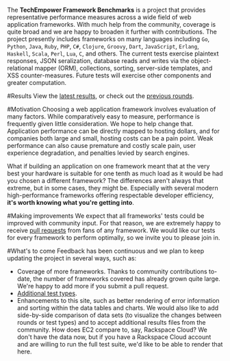 The __TechEmpower Framework Benchmarks__ is a project that provides representative performance measures across a wide field of web application frameworks. With much help from the community, coverage is quite broad and we are happy to broaden it further with contributions. The project presently includes frameworks on many languages including `Go`, `Python`, `Java`, `Ruby`, `PHP`, `C#`, `Clojure`, `Groovy`, `Dart`, `JavaScript`, `Erlang`, `Haskell`, `Scala`, `Perl`, `Lua`, `C`, and others.  The current tests exercise plaintext responses, JSON seralization, database reads and writes via the object-relational mapper (ORM), collections, sorting, server-side templates, and XSS counter-measures. Future tests will exercise other components and greater computation.

#Results
View the [latest results](https://www.techempower.com/benchmarks/), or check out the [previous rounds](https://www.techempower.com/benchmarks/#section=previous-rounds).

#Motivation
Choosing a web application framework involves evaluation of many factors. While comparatively easy to measure, performance is frequently given little consideration. We hope to help change that. Application performance can be directly mapped to hosting dollars, and for companies both large and small, hosting costs can be a pain point. Weak performance can also cause premature and costly scale pain, user experience degradation, and penalties levied by search engines.

What if building an application on one framework meant that at the very best your hardware is suitable for one tenth as much load as it would be had you chosen a different framework? The differences aren't always that extreme, but in some cases, they might be. Especially with several modern high-performance frameworks offering respectable developer efficiency, __it's worth knowing what you're getting into__.

#Making improvements
We expect that all frameworks' tests could be improved with community input. For that reason, we are extremely happy to receive [pull requests](https://github.com/TechEmpower/FrameworkBenchmarks/pulls) from fans of any framework. We would like our tests for every framework to perform optimally, so we invite you to please join in.

#What's to come
Feedback has been continuous and we plan to keep updating the project in several ways, such as:

* Coverage of more frameworks. Thanks to community contributions to-date, the number of frameworks covered has already grown quite large. We're happy to add more if you submit a pull request.
* [Additional test types](https://github.com/TechEmpower/FrameworkBenchmarks/issues/133).
* Enhancements to this site, such as better rendering of error information and sorting within the data tables and charts. We would also like to add side-by-side comparison of data sets (to visualize the changes between rounds or test types) and to accept additional results files from the community. How does EC2 compare to, say, Rackspace Cloud? We don't have the data now, but if you have a Rackspace Cloud account and are willing to run the full test suite, we'd like to be able to render that here.